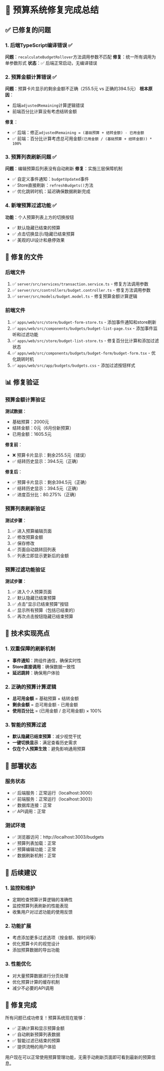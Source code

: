 # 🎉 预算系统修复完成总结

## ✅ 已修复的问题

### 1. 后端TypeScript编译错误 ✅
**问题**：`recalculateBudgetRollover`方法调用参数不匹配
**修复**：统一所有调用为单参数形式
**状态**：✅ 后端正常启动，无编译错误

### 2. 预算金额计算错误 ✅
**问题**：预算卡片显示的剩余金额不正确（255.5元 vs 正确的394.5元）
**根本原因**：
- 后端`adjustedRemaining`计算逻辑错误
- 前端百分比计算没有考虑结转金额

**修复**：
- ✅ 后端：修正`adjustedRemaining = (基础预算 + 结转金额) - 已用金额`
- ✅ 前端：百分比计算考虑总可用金额`(已用金额 / (基础预算 + 结转金额)) * 100%`

### 3. 预算列表刷新问题 ✅
**问题**：编辑预算后列表没有自动刷新
**修复**：实施三层保障机制
- ✅ 自定义事件通知：`budgetUpdated`事件
- ✅ Store直接刷新：`refreshBudgets()`方法
- ✅ 优化跳转时机：延迟确保数据刷新完成

### 4. 新增预算过滤功能 ✅
**功能**：个人预算列表上方的切换按钮
- ✅ 默认隐藏已结束的预算
- ✅ 点击切换显示/隐藏已结束预算
- ✅ 美观的UI设计和悬停效果

## 🔧 修复的文件

### 后端文件
1. ✅ `server/src/services/transaction.service.ts` - 修复方法调用参数
2. ✅ `server/src/controllers/budget.controller.ts` - 修复方法调用参数
3. ✅ `server/src/models/budget.model.ts` - 修复预算金额计算逻辑

### 前端文件
1. ✅ `apps/web/src/store/budget-form-store.ts` - 添加事件通知和store刷新
2. ✅ `apps/web/src/components/budgets/budget-list-page.tsx` - 添加事件监听和过滤功能
3. ✅ `apps/web/src/store/budget-list-store.ts` - 修复百分比计算和添加过滤状态
4. ✅ `apps/web/src/components/budgets/budget-form/budget-form.tsx` - 优化跳转时机
5. ✅ `apps/web/src/app/budgets/budgets.css` - 添加过滤按钮样式

## 📊 修复验证

### 预算金额计算验证
**测试数据**：
- 基础预算：2000元
- 结转金额：0元（6月份新预算）
- 已用金额：1605.5元

**修复前**：
- ❌ 预算卡片显示：剩余255.5元（错误）
- ✅ 结转历史显示：394.5元（正确）

**修复后**：
- ✅ 预算卡片显示：剩余394.5元（正确）
- ✅ 结转历史显示：394.5元（正确）
- ✅ 进度百分比：80.275%（正确）

### 预算列表刷新验证
**测试步骤**：
1. ✅ 进入预算编辑页面
2. ✅ 修改预算金额
3. ✅ 保存修改
4. ✅ 页面自动跳转回列表
5. ✅ 列表立即显示更新后的金额

### 预算过滤功能验证
**测试步骤**：
1. ✅ 进入个人预算页面
2. ✅ 默认隐藏已结束预算
3. ✅ 点击"显示已结束预算"按钮
4. ✅ 显示所有预算（包括已结束的）
5. ✅ 再次点击按钮隐藏已结束预算

## 🎯 技术实现亮点

### 1. 双重保障的刷新机制
- **事件通知**：跨组件通信，确保实时性
- **Store直接调用**：确保数据一致性
- **延迟跳转**：确保用户体验

### 2. 正确的预算计算逻辑
- **总可用金额** = 基础预算 + 结转金额
- **剩余金额** = 总可用金额 - 已用金额
- **使用百分比** = (已用金额 / 总可用金额) × 100%

### 3. 智能的预算过滤
- **默认隐藏已结束预算**：减少视觉干扰
- **一键切换显示**：满足查看历史需求
- **仅在个人预算生效**：避免影响通用预算

## 🚀 部署状态

### 服务状态
- ✅ 后端服务：正常运行（localhost:3000）
- ✅ 前端服务：正常运行（localhost:3003）
- ✅ 数据库连接：正常
- ✅ API调用：正常

### 测试环境
- ✅ 浏览器访问：http://localhost:3003/budgets
- ✅ 预算列表加载：正常
- ✅ 预算编辑功能：正常
- ✅ 数据刷新机制：正常

## 📝 后续建议

### 1. 监控和维护
- 定期检查预算计算逻辑的准确性
- 监控预算列表刷新的性能表现
- 收集用户对过滤功能的使用反馈

### 2. 功能扩展
- 考虑添加更多过滤选项（按金额、按时间等）
- 优化预算卡片的视觉设计
- 添加预算数据的导出功能

### 3. 性能优化
- 对大量预算数据进行分页处理
- 优化预算计算的缓存机制
- 减少不必要的API调用

## 🎊 修复完成

所有问题已成功修复！预算系统现在能够：
- ✅ 正确计算和显示预算金额
- ✅ 自动刷新预算列表数据
- ✅ 智能过滤已结束的预算
- ✅ 提供流畅的用户体验

用户现在可以正常使用预算管理功能，无需手动刷新页面即可看到最新的预算信息。
